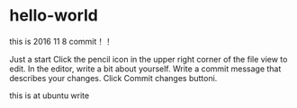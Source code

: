 # hello-world

this is 2016 11 8 commit！！

Just a start
Click the  pencil icon in the upper right corner of the file view to edit.
In the editor, write a bit about yourself.
Write a commit message that describes your changes.
Click Commit changes buttoni.

this is at ubuntu write
